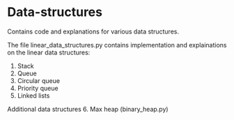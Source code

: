 # Data-structures
Contains code and explanations for various data structures.

The file linear_data_structures.py contains implementation and explainations on the linear data structures:
1. Stack
2. Queue
3. Circular queue
4. Priority queue
5. Linked lists

Additional data structures
6. Max heap (binary_heap.py)



